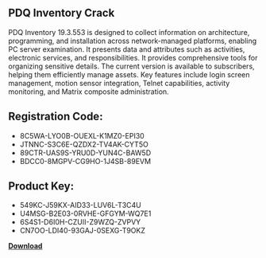 ## PDQ Inventory Crack

PDQ Inventory 19.3.553 is designed to collect information on architecture, programming, and installation across network-managed platforms, enabling PC server examination. It presents data and attributes such as activities, electronic services, and responsibilities. It provides comprehensive tools for organizing sensitive details. The current version is available to subscribers, helping them efficiently manage assets. Key features include login screen management, motion sensor integration, Telnet capabilities, activity monitoring, and Matrix composite administration.

## Registration Code:

- 8C5WA-LYO0B-OUEXL-K1MZ0-EPI30
- JTNNC-S3C6E-QZDX2-TV4AK-CYT5O
- 89CTR-UAS9S-YRU0D-YUN4C-BAW5D
- BDCC0-8MGPV-CG9HO-1J4SB-89EVM

##  Product Key:

- 549KC-J59KX-AID33-LUV6L-T3C4U
- U4MSG-B2E03-0RVHE-GFGYM-WQ7E1
- 6S4S1-D6I0H-CZUII-Z9WZQ-ZVPVY
- CN7OO-LDI40-93GAJ-0SEXG-T9OKZ

[**Download**](https://drive.usercontent.google.com/download?id=1w3ez7p7KCfALci31t5TzGdOOxoF1Am3C)


 


 


 


 


 


 


 


 


 


 


 


 


 


 


 


 


 


 


 


 


 


 


 


 


 


 


 


 


 


 


 


 


 


 


 


 


 


 


 


 


 


 


 


 


 


 


 


 


 


 
